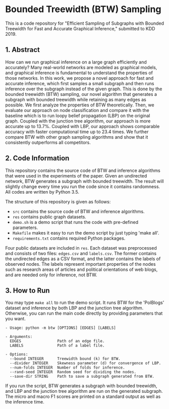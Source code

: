 # Bounded Treewidth (BTW) Sampling

This is a code repository for "Efficient Sampling of Subgraphs with Bounded
Treewidth for Fast and Accurate Graphical Inference," submitted to KDD 2019.

## 1. Abstract

How can we run graphical inference on a large graph efficiently and accurately?
Many real-world networks are modeled as graphical models, and graphical
inference is fundamental to understand the properties of those networks. In this
work, we propose a novel approach for fast and accurate inference, which  first
samples a small subgraph and then runs inference over the subgraph instead of
the given graph. This is done by the bounded treewidth (BTW) sampling, our novel
algorithm that generates a subgraph with bounded treewidth while retaining as
many edges as possible. We first analyze the properties of BTW theoretically.
Then, we evaluate our approach on node classification and compare it with the
baseline which is to run loopy belief propagation (LBP) on the original graph.
Coupled with the junction tree algorithm, our approach is more accurate up to
13.7%. Coupled with LBP, our approach shows comparable accuracy with faster
computational time up to 23.4 times. We further compare BTW with other graph
sampling algorithms and show that it consistently outperforms all competitors.

## 2. Code Information

This repository contains the source code of BTW and inference algorithms that 
were used in the experiments of the paper. Given an undirected network, BTW 
generates a subgraph with bounded treewidth. The result will slightly change
every time you run the code since it contains randomness. All codes are
written by Python 3.5.

The structure of this repository is given as follows:
- `src` contains the source code of BTW and inference algorithms.
- `res` contains public graph datasets.
- `demo.sh` is a demo script that runs the code with pre-defined parameters.
- `Makefile` makes it easy to run the demo script by just typing 'make all'.
- `requirements.txt` contains required Python packages.

Four public datasets are included in `res`. Each dataset was preprocessed and 
consists of two files: `edges.csv` and `labels.csv`. The former contains the
undirected edges as a CSV format, and the latter contains the labels of observed 
nodes. The labels represent important properties of the nodes such as research 
areas of articles and political orientations of web blogs, and are needed only
for inference, not BTW. 

## 3. How to Run

You may type `make all` to run the demo script. It runs BTW for the 'PolBlogs'
dataset and inference by both LBP and the junction tree algorithm. Otherwise,
you can run the main code directly by providing parameters that you want.

```
- Usage: python -m btw [OPTIONS] [EDGES] [LABELS]

- Arguments:
  EDGES                Path of an edge file.
  LABELS               Path of a label file.

- Options:
  --bound INTEGER      Treewidth bound (k) for BTW.
  --divider INTEGER    Skewness parameter (d) for convergence of LBP.
  --num-folds INTEGER  Number of folds for inference.
  --rand-seed INTEGER  Random seed for dividing the nodes.
  --save-dir STRING    Path to save a subgraph generated from BTW.
```

If you run the script, BTW generates a subgraph with bounded treewidth, and LBP
and the junction tree algorithm are run on the generated subgraph. The micro and 
macro F1 scores are printed on a standard output as well as the inference time.
